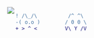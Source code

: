 
<img align="left"  src="https://tu.zbhz.org/i/2025/10/23/3wtv9g.png" />

```DIFF
! /\_/\          /^ ^\
-( o.o )        / 0 0 \
+ > ^ <         V\ Y /V
```

